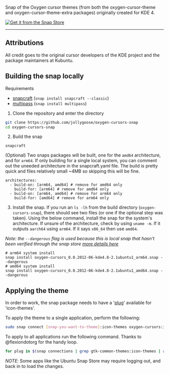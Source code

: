Snap of the Oxygen cursor themes (from both the oxygen-cursor-theme and oxygen-cursor-theme-extra packages) originally created for KDE 4.

[![Get it from the Snap Store](https://snapcraft.io/static/images/badges/en/snap-store-black.svg)](https://snapcraft.io/oxygen-cursors)

---

## Attributions  

All credit goes to the original cursor developers of the KDE project and the package maintainers at Kubuntu.  

## Building the snap locally

Requirements
* [snapcraft](https://snapcraft.io/snapcraft) (```snap install snapcraft --classic```)
* [multipass](https://snapcraft.io/multipass) (```snap install multipass```)

1. Clone the repository and enter the directory
```sh
git clone https://github.com/jollygoose/oxygen-cursors-snap
cd oxygen-cursors-snap
```

2. Build the snap
```
snapcraft
```

(Optional) Two snaps packages will be built, one for the `amd64` architecture, and for `arm64`. If only building for a single local system, you can comment out the uneeded architecture in the snapcraft.yaml file. The build is pretty quick and files relatively small ~4MB so skipping this will be fine.
```
architectures:
  - build-on: [arm64, amd64] # remove for amd64 only
    build-for: [arm64] # remove for amd64 only
  - build-on: [arm64, amd64] # remove for arm64 only
    build-for: [amd64] # remove for arm64 only
```

3. Install the snap. If you run an `ls -lh` from the build directory (`oxygen-cursors-snap`), there should see two files (or one if the optional step was taken). Using the below command, install the snap for the system's architecture. If unsure of the 
architecture, check by using `uname -m`. If it outputs `aarch64` using `arm64`. If it says `x86_64` then use `amd64`.

*Note: the `--dangerous` flag is used because this is local snap that hasn't been verified through the snap store [more details here](https://snapcraft.io/docs/install-modes#heading--dangerous)*
```
# arm64 system install 
snap install oxygen-cursors_0.0.2012-06-kde4.8-2.1ubuntu1_arm64.snap --dangerous
# amd64 system install
snap install oxygen-cursors_0.0.2012-06-kde4.8-2.1ubuntu1_amd64.snap --dangerous
```

## Applying the theme

In order to work, the snap package needs to have a '[plug](https://ubuntu.com/blog/a-guide-to-snap-permissions-and-interfaces)' 
available for 'icon-themes'.

To apply the theme to a single application, perform the following:

```bash
sudo snap connect [snap-you-want-to-theme]:icon-themes oxygen-cursors:icon-themes
```

To apply to all applications run the following command. Thanks to @flexiondotorg for the handy loop.

```bash
for plug in $(snap connections | grep gtk-common-themes:icon-themes | awk '{print $2}'); do sudo snap connect ${plug} oxygen-cursors:icon-themes; done
```

*NOTE*: Some apps like the Ubuntu Snap Store may require logging out, and back in to load the changes.